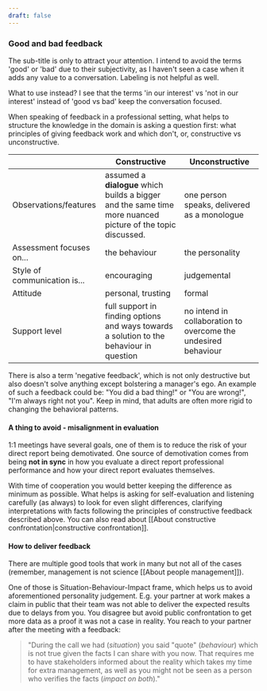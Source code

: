 ```yaml
---
draft: false
---
```

### Good and bad feedback
The sub-title is only to attract your attention. 
I intend to avoid the terms 'good' or 'bad' due to their subjectivity, as I haven't seen a case when it adds any value to a conversation. Labeling is not helpful as well. 

What to use instead? I see that the terms 'in our interest' vs 'not in our interest' instead of 'good vs bad' keep the conversation focused.

When speaking of feedback in a professional setting, what helps to structure the knowledge in the domain is asking a question first: what principles of giving feedback work and which don't, or, constructive vs unconstructive.

|                              | Constructive                                                                                                | Unconstructive                                                 |
| ---------------------------- | ----------------------------------------------------------------------------------------------------------- | -------------------------------------------------------------- |
| Observations/features        | assumed a **dialogue** which builds a bigger and the same time more nuanced picture of the topic discussed. | one person speaks, delivered as a monologue                    |
| Assessment focuses on...     | the behaviour                                                                                               | the personality                                                |
| Style of communication is... | encouraging                                                                                                 | judgemental                                                    |
| Attitude                     | personal, trusting                                                                                          | formal                                                         |
| Support level                | full support in finding options and ways towards a solution to the behaviour in question                    | no intend in collaboration to overcome the undesired behaviour |

There is also a term 'negative feedback', which is not only destructive but also doesn't solve anything except bolstering a manager's ego. An example of such a feedback could be: "You did a bad thing!" or "You are wrong!", "I'm always right not you". Keep in mind, that adults are often more rigid to changing the behavioral patterns.

#### A thing to avoid - misalignment in evaluation
1:1 meetings have several goals, one of them is to reduce the risk of your direct report being demotivated. One source of demotivation comes from being **not in sync** in how you evaluate a direct report professional performance and how your direct report evaluates themselves. 

With time of cooperation you would better keeping the difference as minimum as possible. What helps is asking for self-evaluation and listening carefully (as always) to look for even slight differences, clarifying interpretations with facts following the principles of constructive feedback described above. You can also read about [[About constructive confrontation|constructive confrontation]]. 


#### How to deliver feedback

There are multiple good tools that work in many but not all of the cases (remember, management is not science [[About people management]]).

One of those is Situation-Behaviour-Impact frame, which helps us to avoid  aforementioned personality judgement. E.g. your partner at work makes a claim in public that their team was not able to deliver the expected results due to delays from you. You disagree but avoid public confrontation to get more data as a proof it was not a case in reality. You reach to your partner after the meeting with a feedback:

> "During the call we had (*situation*) you said "quote" (*behaviour*) which is not true given the facts I can share with you now. That requires me to have stakeholders informed about the reality which takes my time for extra management, as well as you might not be seen as a person who verifies the facts (*impact on both*)."

